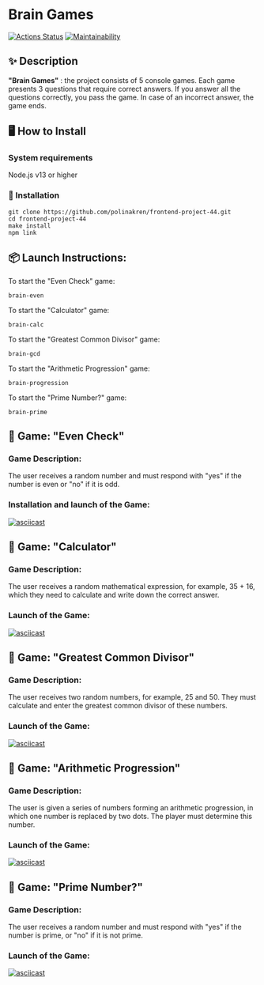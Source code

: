 # Brain Games

[![Actions Status](https://github.com/polinakren/frontend-project-44/actions/workflows/hexlet-check.yml/badge.svg)](https://github.com/polinakren/frontend-project-44/actions)
[![Maintainability](https://api.codeclimate.com/v1/badges/995b1a6afa32e9e9cc6b/maintainability)](https://codeclimate.com/github/polinakren/frontend-project-44/maintainability)

## ✨ Description
__"Brain Games"__ : the project consists of 5 console games. Each game presents 3 questions that require correct answers. If you answer all the questions correctly, you pass the game. In case of an incorrect answer, the game ends.

## 🖥 How to Install
### System requirements
Node.js v13 or higher

### 🔨 Installation

```
git clone https://github.com/polinakren/frontend-project-44.git
cd frontend-project-44
make install
npm link
```

## 📦 Launch Instructions:

To start the "Even Check" game:

```
brain-even
```

To start the "Calculator" game:

```
brain-calc
```

To start the "Greatest Common Divisor" game:

```
brain-gcd
```

To start the "Arithmetic Progression" game:

```
brain-progression
```

To start the "Prime Number?" game:

```
brain-prime
```

## 🚀 Game: "Even Check"
### Game Description:
The user receives a random number and must respond with "yes" if the number is even or "no" if it is odd.
### Installation and launch of the Game: 
[![asciicast](https://asciinema.org/a/YjBFscrJW2pZP6M67YocKEohc.svg)](https://asciinema.org/a/YjBFscrJW2pZP6M67YocKEohc)

## 🚀 Game: "Calculator"
### Game Description:
The user receives a random mathematical expression, for example, 35 + 16, which they need to calculate and write down the correct answer.
### Launch of the Game: 
[![asciicast](https://asciinema.org/a/jeq2pRQBrXsrxAs5qA7GtNpnA.svg)](https://asciinema.org/a/jeq2pRQBrXsrxAs5qA7GtNpnA)

## 🚀 Game: "Greatest Common Divisor"
### Game Description:
The user receives two random numbers, for example, 25 and 50. They must calculate and enter the greatest common divisor of these numbers.
### Launch of the Game: 
[![asciicast](https://asciinema.org/a/ab3EvYezxBezVGGiKGt92l105.svg)](https://asciinema.org/a/ab3EvYezxBezVGGiKGt92l105)

## 🚀 Game: "Arithmetic Progression"
### Game Description:
The user is given a series of numbers forming an arithmetic progression, in which one number is replaced by two dots. The player must determine this number.
### Launch of the Game: 
[![asciicast](https://asciinema.org/a/P3SpImBHKR7OXjBXdrOBsFjB8.svg)](https://asciinema.org/a/P3SpImBHKR7OXjBXdrOBsFjB8)

## 🚀 Game: "Prime Number?"
### Game Description:
The user receives a random number and must respond with "yes" if the number is prime, or "no" if it is not prime.
### Launch of the Game: 
[![asciicast](https://asciinema.org/a/7WB1DENCRDN4oHB4kvl6mkAKN.svg)](https://asciinema.org/a/7WB1DENCRDN4oHB4kvl6mkAKN)
